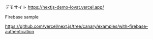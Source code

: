 デモサイト https://nextjs-demo-lovat.vercel.app/


Firebase sample

https://github.com/vercel/next.js/tree/canary/examples/with-firebase-authentication